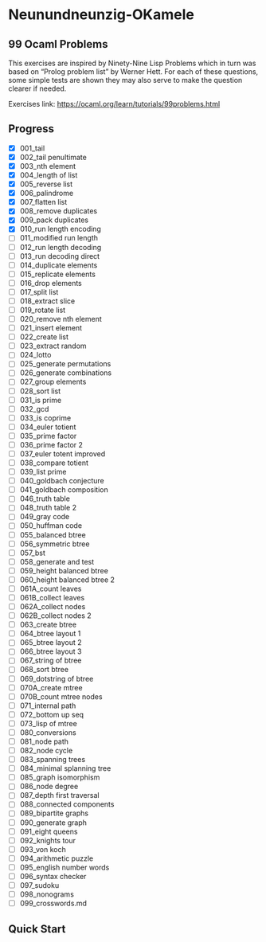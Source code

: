 # Neunundneunzig-OKamele

## 99 Ocaml Problems

This exercises are inspired by Ninety-Nine Lisp Problems which in turn was based on “Prolog problem list” by Werner Hett. For each of these questions, some simple tests are shown they may also serve to make the question clearer if needed.

Exercises link: https://ocaml.org/learn/tutorials/99problems.html

## Progress

- [x] 001_tail
- [x] 002_tail penultimate
- [x] 003_nth element
- [x] 004_length of list
- [x] 005_reverse list
- [x] 006_palindrome
- [x] 007_flatten list
- [x] 008_remove duplicates
- [x] 009_pack duplicates
- [x] 010_run length encoding
- [ ] 011_modified run length
- [ ] 012_run length decoding
- [ ] 013_run decoding direct
- [ ] 014_duplicate elements
- [ ] 015_replicate elements
- [ ] 016_drop elements
- [ ] 017_split list
- [ ] 018_extract slice
- [ ] 019_rotate list
- [ ] 020_remove nth element
- [ ] 021_insert element
- [ ] 022_create list
- [ ] 023_extract random
- [ ] 024_lotto
- [ ] 025_generate permutations
- [ ] 026_generate combinations
- [ ] 027_group elements
- [ ] 028_sort list
- [ ] 031_is prime
- [ ] 032_gcd
- [ ] 033_is coprime
- [ ] 034_euler totient
- [ ] 035_prime factor
- [ ] 036_prime factor 2
- [ ] 037_euler totent improved
- [ ] 038_compare totient
- [ ] 039_list prime
- [ ] 040_goldbach conjecture
- [ ] 041_goldbach composition
- [ ] 046_truth table
- [ ] 048_truth table 2
- [ ] 049_gray code
- [ ] 050_huffman code
- [ ] 055_balanced btree
- [ ] 056_symmetric btree
- [ ] 057_bst
- [ ] 058_generate and test
- [ ] 059_height balanced btree
- [ ] 060_height balanced btree 2
- [ ] 061A_count leaves
- [ ] 061B_collect leaves
- [ ] 062A_collect nodes
- [ ] 062B_collect nodes 2
- [ ] 063_create btree
- [ ] 064_btree layout 1
- [ ] 065_btree layout 2
- [ ] 066_btree layout 3
- [ ] 067_string of btree
- [ ] 068_sort btree
- [ ] 069_dotstring of btree
- [ ] 070A_create mtree
- [ ] 070B_count mtree nodes
- [ ] 071_internal path
- [ ] 072_bottom up seq
- [ ] 073_lisp of mtree
- [ ] 080_conversions
- [ ] 081_node path
- [ ] 082_node cycle
- [ ] 083_spanning trees
- [ ] 084_minimal splanning tree
- [ ] 085_graph isomorphism
- [ ] 086_node degree
- [ ] 087_depth first traversal
- [ ] 088_connected components
- [ ] 089_bipartite graphs
- [ ] 090_generate graph
- [ ] 091_eight queens
- [ ] 092_knights tour
- [ ] 093_von koch
- [ ] 094_arithmetic puzzle
- [ ] 095_english number words
- [ ] 096_syntax checker
- [ ] 097_sudoku
- [ ] 098_nonograms
- [ ] 099_crosswords.md

## Quick Start
